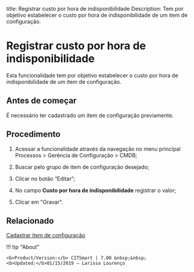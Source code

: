 title: Registrar custo por hora de indisponibilidade
Description: Tem por objetivo estabelecer o custo por hora de indisponibilidade de um item de configuração.
# Registrar custo por hora de indisponibilidade

Esta funcionalidade tem por objetivo estabelecer o custo por hora de indisponibilidade de um item de configuração.

Antes de começar
--------------------

É necessário ter cadastrado um item de configuração previamente.

Procedimento
----------------

1.  Acessar a funcionalidade através da navegação no menu principal Processos \>
    Gerência de Configuração \> CMDB;

2.  Buscar pelo grupo de item de configuração desejado;

3.  Clicar no botão “Editar”;

4.  No campo **Custo por hora de indisponibilidade** registrar o valor;

5.  Clicar em "Gravar".

Relacionado
----------------

[Cadastrar item de configuração](/pt-br/citsmart-7/processes/configuration/use/register-CI.html)

!!! tip "About"

    <b>Product/Version:</b> CITSmart | 7.00 &nbsp;&nbsp;
    <b>Updated:</b>01/15/2019 – Larissa Lourenço
